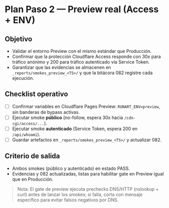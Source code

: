 # Plan Paso 2 — Preview real (Access + ENV)

## Objetivo
- Validar el entorno Preview con el mismo estándar que Producción.
- Confirmar que la protección Cloudflare Access responde con 30x para tráfico anónimo y 200 para tráfico autenticado vía Service Token.
- Garantizar que las evidencias se almacenen en `_reports/smokes_preview_<TS>/` y que la bitácora 082 registre cada ejecución.

## Checklist operativo
- [ ] Confirmar variables en Cloudflare Pages Preview: `RUNART_ENV=preview`, sin banderas de bypass activas.
- [ ] Ejecutar smoke **público** (no-follow, espera 30x hacia `/cdn-cgi/access/...`).
- [ ] Ejecutar smoke **autenticado** (Service Token, espera 200 en `/api/whoami`).
- [ ] Guardar artefactos en `_reports/smokes_preview_<TS>/` y actualizar 082.

## Criterio de salida
- Ambos smokes (público y autenticado) en estado PASS.
- Evidencias y 082 actualizadas, listas para habilitar gate en Preview igual que en Producción.

<!-- TODO(paso2-preview): revisar con Cloudflare que `ACCESS_TEST_MODE` siga en "0" para preview real; hoy wrangler.toml deja `ACCESS_TEST_MODE="1"` en env.preview. Validar también que la UI muestre banner PREVIEW (ver overrides/main.html y env-flag.js). -->

> Nota: El gate de preview ejecuta prechecks DNS/HTTP (nslookup + curl) antes de lanzar los smokes; si falla, corta con mensaje específico para evitar falsos negativos por DNS.
